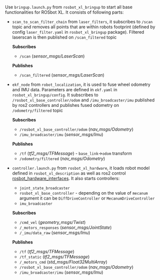 Use `bringup.launch.py` from `rosbot_xl_bringup` to start all base functionalities for ROSbot XL. It consists of following parts:
- `scan_to_scan_filter_chain` from `laser_filters`, it subscribes to `/scan` topic and removes all points that are within robots footprint (defined by config `laser_filter.yaml` in `rosbot_xl_bringup` package). Filtered laserscan is then published on `/scan_filtered` topic
  
  **Subscribes**
  - `/scan` (_sensor_msgs/LaserScan_)
  
  **Publishes**
  - `/scan_filtered` (_sensor_msgs/LaserScan_)

- `ekf_node` from `robot_localization`, it is used to fuse wheel odometry and IMU data. Parameters are defined in `ekf.yaml` in `rosbot_xl_bringup/config`. It subscribes to `/rosbot_xl_base_controller/odom` and `/imu_broadcaster/imu` published by ros2 controllers and publishes fused odometry on `/odometry/filtered` topic

  **Subscribes**
  - `/rosbot_xl_base_controller/odom` (_nav_msgs/Odometry_)
  - `/imu_broadcaster/imu` (_sensor_msgs/Imu_)
  
  **Publishes**
  - `/tf` (_tf2_msgs/TFMessage_) - `base_link`->`odom` transform
  - `/odometry/filtered` (_nav_msgs/Odometry_)


- `controller.launch.py` from `rosbot_xl_hardware`, it loads robot model defined in `rosbot_xl_description` as well as ros2 control [rosbot_hardware_interfaces](https://github.com/husarion/rosbot_hardware_interfaces). It also starts controllers: 
  * `joint_state_broadcaster`
  * `rosbot_xl_base_controller` - depending on the value of `mecanum` argument it can be `DiffDriveController` or `MecanumDriveController`
  * `imu_broadcaster`

  **Subscribes**
  - `/cmd_vel` (_geometry_msgs/Twist_)
  - `/_motors_responses` (_sensor_msgs/JointState_)
  - `/_imu/data_raw` (_sensor_msgs/Imu_)
  
  **Publishes**
  - `/tf` (_tf2_msgs/TFMessage_)
  - `/tf_static` (_tf2_msgs/TFMessage_)
  - `/_motors_cmd` (_std_msgs/Float32MultiArray_)
  - `/rosbot_xl_base_controller/odom` (_nav_msgs/Odometry_)
  - `/imu_broadcaster/imu` (_sensor_msgs/Imu_)
